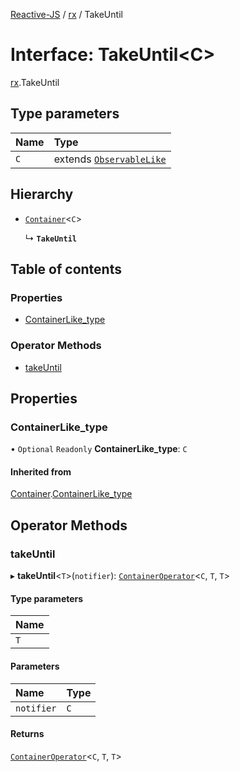 [Reactive-JS](../README.md) / [rx](../modules/rx.md) / TakeUntil

# Interface: TakeUntil<C\>

[rx](../modules/rx.md).TakeUntil

## Type parameters

| Name | Type |
| :------ | :------ |
| `C` | extends [`ObservableLike`](rx.ObservableLike.md) |

## Hierarchy

- [`Container`](containers.Container.md)<`C`\>

  ↳ **`TakeUntil`**

## Table of contents

### Properties

- [ContainerLike\_type](rx.TakeUntil.md#containerlike_type)

### Operator Methods

- [takeUntil](rx.TakeUntil.md#takeuntil)

## Properties

### ContainerLike\_type

• `Optional` `Readonly` **ContainerLike\_type**: `C`

#### Inherited from

[Container](containers.Container.md).[ContainerLike_type](containers.Container.md#containerlike_type)

## Operator Methods

### takeUntil

▸ **takeUntil**<`T`\>(`notifier`): [`ContainerOperator`](../modules/containers.md#containeroperator)<`C`, `T`, `T`\>

#### Type parameters

| Name |
| :------ |
| `T` |

#### Parameters

| Name | Type |
| :------ | :------ |
| `notifier` | `C` |

#### Returns

[`ContainerOperator`](../modules/containers.md#containeroperator)<`C`, `T`, `T`\>
